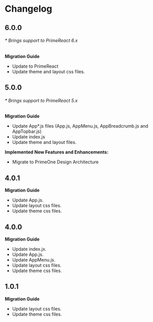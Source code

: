 # Changelog

## 6.0.0
###### * Brings support to PrimeReact 6.x

**Migration Guide**
- Update to PrimeReact
- Update theme and layout css files.

## 5.0.0
###### * Brings support to PrimeReact 5.x

**Migration Guide**

- Update App*.js files (App.js, AppMenu.js, AppBreadcrumb.js and AppTopbar.js)
- Update index.js
- Update theme and layout files.

**Implemented New Features and Enhancements:**

- Migrate to PrimeOne Design Architecture

## 4.0.1

**Migration Guide**

- Update App.js.
- Update layout css files.
- Update theme css files.

## 4.0.0

**Migration Guide**

- Update index.jx.
- Update App.js.
- Update AppMenu.js.
- Update layout css files.
- Update theme css files.

## 1.0.1

**Migration Guide**

- Update layout css files.
- Update theme css files.
